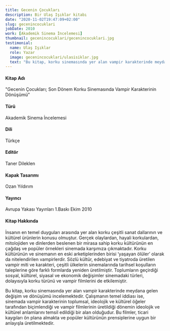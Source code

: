 ```yaml
---
title: Gecenin Çocukları
description: Bir Ulaş Işıklar kitabı
date: "2020-11-02T19:47:09+02:00"
slug: gecenincocuklari
jobDate: 2010
work: [Akademik Sinema İncelemesi]
thumbnail: gecenincocuklari/gecenincocuklari.jpg
testimonial:
  name: Ulaş Işıklar
  role: Yazar
  image: gecenincocuklari/ulasisiklar.jpg
  text: "Bu kitap, korku sinemasında yer alan vampir karakterinde meydana gelen değişim ve dönüşümü incelemektedir."
---
```


#### Kitap Adı
"Gecenin Çocukları; Son Dönem Korku Sinemasında Vampir Karakterinin Dönüşümü"
#### Türü
Akademik Sinema İncelemesi
#### Dili
Türkçe
#### Editör
Taner Dileklen
#### Kapak Tasarımı
Ozan Yıldırım
#### Yayıncı
Avrupa Yakası Yayınları
1.Baskı
Ekim 2010

#### Kitap Hakkında
İnsanın en temel duyguları arasında yer alan korku çeşitli sanat dallarının ve kültürel ürünlerin konusu olmuştur. Gerçek olaylardan, hayali korkulardan, mitolojiden ve dinlerden beslenen bir mirasa sahip korku kültürünün en çağdaş ve popüler örnekleri sinemada karşımıza çıkmaktadır. Korku kültürünün ve sinemanın en eski arketiplerinden birisi ‘yaşayan ölüler’ olarak da nitelendirilen vampirlerdir. Sözlü kültür, edebiyat ve tiyatroda üretilen vampir miti ve karakteri, çeşitli ülkelerin sinemalarında tarihsel koşulların taleplerine göre farklı formlarda yeniden üretilmiştir. Toplumların geçirdiği sosyal, kültürel, siyasal ve ekonomik değişimler sinemadaki türleri, dolayısıyla korku türünü ve vampir filmlerini de etkilemiştir.

Bu kitap, korku sinemasında yer alan vampir karakterinde meydana gelen değişim ve dönüşümü incelemektedir. Çalışmanın temel iddiası ise, sinemada vampir karakterinin toplumsal, ideolojik ve kültürel öğeler tarafından biçimlendiği ve vampir filmlerinin üretildiği dönemin ideolojik ve kültürel anlamlarını temsil edildiği bir alan olduğudur. Bu filmler, ticari kaygıları ön plana almakta ve popüler kültürünün prensiplerine uygun bir anlayışla üretilmektedir.
